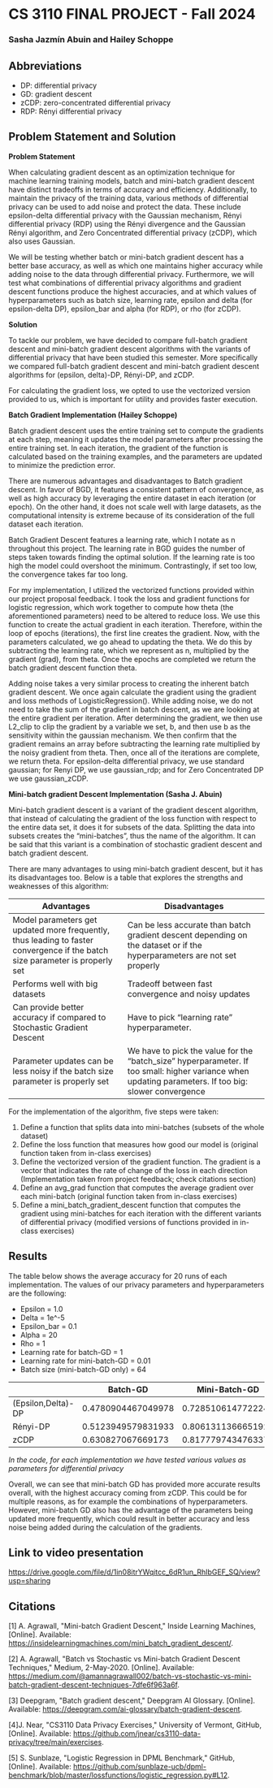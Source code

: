 # CS 3110 FINAL PROJECT - Fall 2024
### Sasha Jazmín Abuin and Hailey Schoppe

## Abbreviations
* DP: differential privacy
* GD: gradient descent
* zCDP: zero-concentrated differential privacy
* RDP: Rényi differential privacy
  
## Problem Statement and Solution

**Problem Statement**

When calculating gradient descent as an optimization technique for machine learning training models, batch and mini-batch gradient descent have distinct tradeoffs in terms of accuracy and efficiency. Additionally, to maintain the privacy of the training data, various methods of differential privacy can be used to add noise and protect the data. These include epsilon-delta differential privacy with the Gaussian mechanism, Rényi differential privacy (RDP) using the Rényi divergence and the Gaussian Rényi algorithm, and Zero Concentrated differential privacy (zCDP), which also uses Gaussian. 

We will be testing whether batch or mini-batch gradient descent has a better base accuracy, as well as which one maintains higher accuracy while adding noise to the data through differential privacy. Furthermore, we will test what combinations of differential privacy algorithms and gradient descent functions produce the highest accuracies, and at which values of hyperparameters such as batch size, learning rate, epsilon and delta (for epsilon-delta DP), epsilon_bar and alpha (for RDP), or rho (for zCDP). 


**Solution**

To tackle our problem, we have decided to compare full-batch gradient descent and mini-batch gradient descent algorithms with the variants of differential privacy that have been studied this semester. More specifically we compared full-batch gradient descent and mini-batch gradient descent algorithms for (epsilon, delta)-DP, Rényi-DP, and zCDP. 

For calculating the gradient loss, we opted to use the vectorized version provided to us, which is important for utility and provides faster execution. 

**Batch Gradient Implementation (Hailey Schoppe)**

Batch gradient descent uses the entire training set to compute the gradients at each step, meaning it updates the model parameters after processing the entire training set. In each iteration, the gradient of the function is calculated based on the training examples, and the parameters are updated to minimize the prediction error. 

There are numerous advantages and disadvantages to Batch gradient descent. In favor of BGD, it features a consistent pattern of convergence, as well as high accuracy by leveraging the entire dataset in each iteration (or epoch). On the other hand, it does not scale well with large datasets, as the computational intensity is extreme because of its consideration of the full dataset each iteration. 

Batch Gradient Descent features a learning rate, which I notate as n throughout this project. The learning rate in BGD guides the number of steps taken towards finding the optimal solution. If the learning rate is too high the model could overshoot the minimum. Contrastingly, if set too low, the convergence takes far too long.

For my implementation, I utilized the vectorized functions provided within our project proposal feedback. I took the loss and gradient functions for logistic regression, which work together to compute how theta (the aforementioned parameters) need to be altered to reduce loss. We use this function to create the actual gradient in each iteration. Therefore, within the loop of epochs (iterations), the first line creates the gradient. Now, with the parameters calculated, we go ahead to updating the theta. We do this by subtracting the learning rate, which we represent as n, multiplied by the gradient (grad), from theta. Once the epochs are completed we return the batch gradient descent function theta.

Adding noise takes a very similar process to creating the inherent batch gradient descent. We once again calculate the gradient using the gradient and loss methods of LogisticRegression(). While adding noise, we do not need to take the sum of the gradient in batch descent, as we are looking at the entire gradient per iteration. After determining the gradient, we then use L2_clip to clip the gradient by a variable we set, b, and then use b as the sensitivity within the gaussian mechanism. We then confirm that the gradient remains an array before subtracting the learning rate multiplied by the noisy gradient from theta. Then, once all of the iterations are complete, we return theta. For epsilon-delta differential privacy, we use standard gaussian; for Renyi DP, we use gaussian_rdp; and for Zero Concentrated DP we use gaussian_zCDP. 

**Mini-batch gradient Descent Implementation (Sasha J. Abuin)**

Mini-batch gradient descent is a variant of the gradient descent algorithm, that instead of calculating the gradient of the loss function with respect to the entire data set, it does it for subsets of the data. Splitting the data into subsets creates the “mini-batches”, thus the name of the algorithm. It can be said that this variant is a combination of stochastic gradient descent and batch gradient descent. 

There are many advantages to using mini-batch gradient descent, but it has its disadvantages too. Below is a table that explores the strengths and weaknesses of this algorithm: 

|Advantages|Disadvantages|
|----------|-------------|
|Model parameters get updated more frequently, thus leading to faster convergence if the batch size parameter is properly set|Can be less accurate than batch gradient descent depending on the dataset or if the hyperparameters are not set properly|
|Performs well with big datasets|Tradeoff between fast convergence and noisy updates|
|Can provide better accuracy if compared to Stochastic Gradient Descent|Have to pick “learning rate” hyperparameter.
|Parameter updates can be less noisy if the batch size parameter is properly set|We have to pick the value for the “batch_size” hyperparameter. If too small: higher variance when updating parameters. If too big: slower convergence|

For the implementation of the algorithm, five steps were taken:
1. Define a function that splits data into mini-batches (subsets of the whole dataset) 
2. Define the loss function that measures how good our model is (original function taken from in-class exercises)
3. Define the vectorized version of the gradient function. The gradient is a vector that indicates the rate of change of the loss in each direction (Implementation taken from project feedback; check citations section)
4. Define an avg_grad function that computes the average gradient over each mini-batch (original function taken from in-class exercises)
5. Define a mini_batch_gradient_descent function that computes the gradient using mini-batches for each iteration with the different variants of differential privacy (modified versions of functions provided in in-class exercises)
   
## Results
The table below shows the average accuracy for 20 runs of each implementation. The values of our privacy parameters and hyperparameters are the following:
* Epsilon = 1.0
* Delta = 1e^-5
* Epsilon_bar = 0.1
* Alpha = 20
* Rho = 1
* Learning rate for batch-GD = 1
* Learning rate for mini-batch-GD = 0.01
* Batch size (mini-batch-GD only) = 64

||Batch-GD|Mini-Batch-GD|
|-|-------|-------------|
|(Epsilon,Delta)-DP|0.4780904467049978|0.7285106147722247|
|Rényi-DP|0.5123949579831933|0.8061311366651924|
|zCDP|0.630827067669173|0.8177797434763379|

*In the code, for each implementation we have tested various values as parameters for differential privacy*

Overall, we can see that mini-batch GD has provided more accurate results overall, with the highest accuracy coming from zCDP. This could be for multiple reasons, as for example the combinations of hyperparameters. However, mini-batch GD also has the advantage of the parameters being updated more frequently, which could result in better accuracy and less noise being added during the calculation of the gradients. 

## Link to video presentation

https://drive.google.com/file/d/1in08itrYWqitcc_6dR1un_RhIbGEF_SQ/view?usp=sharing

## Citations
[1] A. Agrawall, "Mini-batch Gradient Descent," Inside Learning Machines, [Online]. Available: https://insidelearningmachines.com/mini_batch_gradient_descent/.

[2] A. Agrawall, "Batch vs Stochastic vs Mini-batch Gradient Descent Techniques," Medium, 2-May-2020. [Online]. Available: https://medium.com/@amannagrawall002/batch-vs-stochastic-vs-mini-batch-gradient-descent-techniques-7dfe6f963a6f.

[3] Deepgram, "Batch gradient descent," Deepgram AI Glossary. [Online]. Available: https://deepgram.com/ai-glossary/batch-gradient-descent. 

[4]J. Near, "CS3110 Data Privacy Exercises," University of Vermont, GitHub, [Online]. Available: https://github.com/jnear/cs3110-data-privacy/tree/main/exercises.

[5] S. Sunblaze, "Logistic Regression in DPML Benchmark," GitHub, [Online]. Available: https://github.com/sunblaze-ucb/dpml-benchmark/blob/master/lossfunctions/logistic_regression.py#L12.


